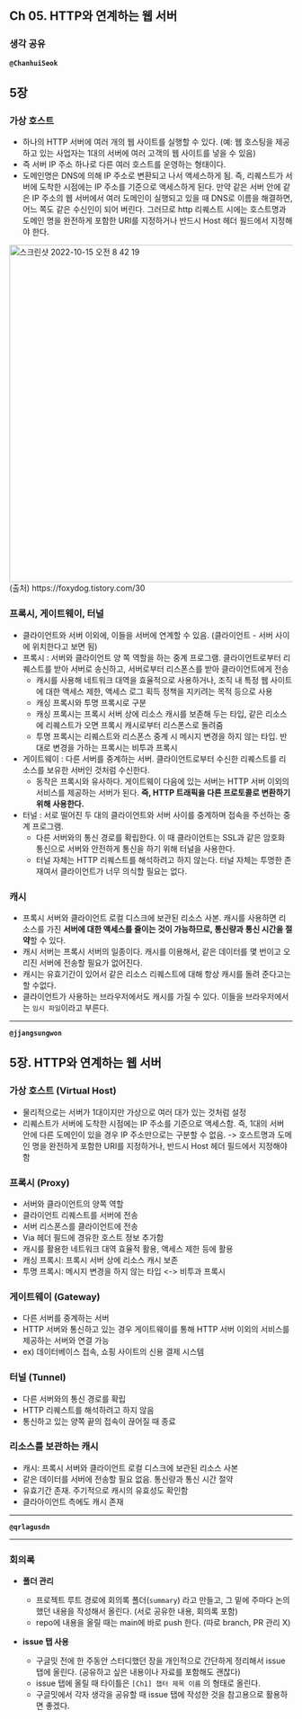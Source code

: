 ## **Ch 05. HTTP와 연계하는 웹 서버**

### **생각 공유**

**`@ChanhuiSeok`**

## 5장

### 가상 호스트
- 하나의 HTTP 서버에 여러 개의 웹 사이트를 실행할 수 있다. (예: 웹 호스팅을 제공하고 있는 사업자는 1대의 서버에 여러 고객의 웹 사이트를 넣을 수 있음)
- 즉 서버 IP 주소 하나로 다른 여러 호스트를 운영하는 형태이다.
- 도메인명은 DNS에 의해 IP 주소로 변환되고 나서 액세스하게 됨. 즉, 리퀘스트가 서버에 도착한 시점에는 IP 주소를 기준으로 액세스하게 된다.
만약 같은 서버 안에 같은 IP 주소의 웹 서버에서 여러 도메인이 실행되고 있을 때 DNS로 이름을 해결하면, 어느 쪽도 같은 수신인이 되어 버린다.
그러므로 http 리퀘스트 시에는 호스트명과 도메인 명을 완전하게 포함한 URI를 지정하거나 반드시 Host 헤더 필드에서 지정해야 한다.
<img width="600" alt="스크린샷 2022-10-15 오전 8 42 19" src="https://user-images.githubusercontent.com/45116772/195959022-ec6cfd04-5a8a-4c4f-8d16-38b08af7373a.png">
(출처) https://foxydog.tistory.com/30

### 프록시, 게이트웨이, 터널
- 클라이언트와 서버 이외에, 이들을 서버에 연계할 수 있음. (클라이언트 - 서버 사이에 위치한다고 보면 됨)
- 프록시 : 서버와 클라이언트 양 쪽 역할을 하는 중계 프로그램. 클라이언트로부터 리퀘스트를 받아 서버로 송신하고, 서버로부터 리스폰스를 받아 클라이언트에게 전송
    - 캐시를 사용해 네트워크 대역을 효율적으로 사용하거나, 조직 내 특정 웹 사이트에 대한 액세스 제한, 액세스 로그 획득 정책을 지키려는 목적 등으로 사용
    - 캐싱 프록시와 투명 프록시로 구분
    - 캐싱 프록시는 프록시 서버 상에 리소스 캐시를 보존해 두는 타입, 같은 리소스에 리퀘스트가 오면 프록시 캐시로부터 리스폰스로 돌려줌
    - 투명 프록시는 리퀘스트와 리스폰스 중계 시 메시지 변경을 하지 않는 타입. 반대로 변경을 가하는 프록시는 비투과 프록시
- 게이트웨이 : 다른 서버를 중계하는 서버. 클라이언트로부터 수신한 리퀘스트를 리소스를 보유한 서버인 것처럼 수신한다.
    - 동작은 프록시와 유사하다. 게이트웨이 다음에 있는 서버는 HTTP 서버 이외의 서비스를 제공하는 서버가 된다. **즉, HTTP 트래픽을 다른 프로토콜로 변환하기 위해 사용한다.**
- 터널 : 서로 떨어진 두 대의 클라이언트와 서버 사이를 중계하며 접속을 주선하는 중계 프로그램.
    - 다른 서버와의 통신 경로를 확립한다. 이 때 클라이언트는 SSL과 같은 암호화 통신으로 서버와 안전하게 통신을 하기 위해 터널을 사용한다.
    - 터널 자체는 HTTP 리퀘스트를 해석하려고 하지 않는다. 터널 자체는 투명한 존재여서 클라이언트가 너무 의식할 필요는 없다.

### 캐시
- 프록시 서버와 클라이언트 로컬 디스크에 보관된 리소스 사본. 캐시를 사용하면 리소스를 가진 **서버에 대한 액세스를 줄이는 것이 가능하므로, 통신량과 통신 시간을 절약**할 수 있다.
- 캐시 서버는 프록시 서버의 일종이다. 캐시를 이용해서, 같은 데이터를 몇 번이고 오리진 서버에 전송할 필요가 없어진다.
- 캐시는 유효기간이 있어서 같은 리소스 리퀘스트에 대해 항상 캐시를 돌려 준다고는 할 수없다.
- 클라이언트가 사용하는 브라우저에서도 캐시를 가질 수 있다. 이들을 브라우저에서는 `임시 파일`이라고 부른다.

---

**`@jjangsungwon`** 
## 5장. HTTP와 연계하는 웹 서버
### 가상 호스트 (Virtual Host)
- 물리적으로는 서버가 1대이지만 가상으로 여러 대가 있는 것처럼 설정
- 리퀘스트가 서버에 도착한 시점에는 IP 주소를 기준으로 액세스함. 즉, 1대의 서버 안에 다른 도메인이 있을 경우 IP 주소만으로는 구분할 수 없음. -> 호스트명과 도메인 명을 완전하게 포함한 URI를 지정하거나, 반드시 Host 헤더 필드에서 지정해야 함

### 프록시 (Proxy)
- 서버와 클라이언트의 양쪽 역할
- 클라이언트 리퀘스트를 서버에 전송
- 서버 리스폰스를 클라이언트에 전송
- Via 헤더 필드에 경유한 호스트 정보 추가함
- 캐시를 활용한 네트워크 대역 효율적 활용, 액세스 제한 등에 활용
- 캐싱 프록시: 프록시 서버 상에 리소스 캐시 보존
- 투명 프록시: 메시지 변경을 하지 않는 타입 <-> 비투과 프록시

### 게이트웨이 (Gateway)
- 다른 서버를 중계하는 서버
- HTTP 서버와 통신하고 있는 경우 게이트웨이를 통해 HTTP 서버 이외의 서비스를 제공하는 서버와 연결 가능
- ex) 데이터베이스 접속, 쇼핑 사이트의 신용 결제 시스템

### 터널 (Tunnel)
- 다른 서버와의 통신 경로를 확립
- HTTP 리퀘스트를 해석하려고 하지 않음
- 통신하고 있는 양쪽 끝의 접속이 끊어질 때 종료

### 리소스를 보관하는 캐시
- 캐시: 프록시 서버와 클라이언트 로컬 디스크에 보관된 리소스 사본
- 같은 데이터를 서버에 전송할 필요 없음. 통신량과 통신 시간 절약
- 유효기간 존재. 주기적으로 캐시의 유효성도 확인함
- 클라아이언트 측에도 캐시 존재
---

**`@qrlagusdn`** 

---

### **회의록**

- **폴더 관리**
  - 프로젝트 루트 경로에 회의록 폴더(`summary`) 라고 만들고, 그 밑에 주마다 논의했던 내용을 작성해서 올린다. (서로 공유한 내용, 회의록 포함)
  - repo에 내용을 올릴 때는 main에 바로 push 한다. (따로 branch, PR 관리 X)

- **issue 탭 사용**
  - 구글밋 전에 한 주동안 스터디했던 장을 개인적으로 간단하게 정리해서 issue 탭에 올린다. (공유하고 싶은 내용이나 자료를 포함해도 괜찮다)
  - issue 탭에 올릴 때 타이틀은 `[Ch1] 챕터 제목 이름` 의 형태로 올린다.
  - 구글밋에서 각자 생각을 공유할 때 issue 탭에 작성한 것을 참고용으로 활용하면 좋겠다.
